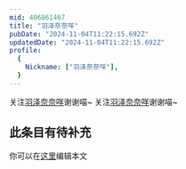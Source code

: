 ```yaml
---
mid: 406861467
title: "羽泽奈奈咩"
pubDate: "2024-11-04T11:22:15.692Z"
updatedDate: "2024-11-04T11:22:15.692Z"
profile:
  {
    Nickname: ["羽泽奈奈咩"],
  }
---
```


关注[羽泽奈奈咩](https://space.bilibili.com/406861467)谢谢喵~ 关注[羽泽奈奈咩](https://space.bilibili.com/406861467)谢谢喵~

## 此条目有待补充
你可以在[这里](https://github.com/Yuhanawa/VTuber.ICU-Content/edit/master/v/羽泽奈奈咩/index.md)编辑本文
